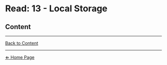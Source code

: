 # Read: 13 - Local Storage

## Content

***

[Back to Content](#content)

***

[⇐ Home Page](../README.md)
